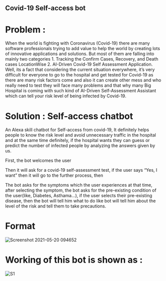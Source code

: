 ## Covid-19 Self-access bot

# Problem :

When the world is fighting with Coronavirus (Covid-19) there are many software professionals trying to add value to help the world by creating lots of innovative applications and solutions. But most of them are falling into mainly two categories 1. Tracking the Confirm Cases, Recovery, and Death cases LocationWise 2. AI-Driven Covid-19 Self Assessment Application. Well, its a fact that considering the current situation everywhere, it’s very difficult for everyone to go to the hospital and get tested for Covid-19 as there are many risk factors come and also it can create other mess and who really need to test they will face many problems and that why many Big Hospital is coming with such kind of AI-Driven Self-Assessment Assistant which can tell your risk level of being infected by Covid-19.

# Solution : Self-access chatbot

An Alexa skill chatbot for Self-access from covid-19, It definitely helps people to know the risk level and avoid unnecessary traffic in the hospital and at the same time definitely, if the hospital wants they can guess or predict the number of infected people by analyzing the answers given by us.

First, the bot welcomes the user

Then it will ask for a covid-19 self-assessment test, if the user says “Yes, I want” then it will go to the further process, then

The bot asks for the symptoms which the user experiences at that time, after selecting the symptom, the bot asks for the pre-existing condition of the user(like, Diabetes, Asthama…), if the user selects their pre-existing disease, then the bot will tell him what to do like bot will tell him about the level of the risk and tell them to take precautions.

# Format

![Screenshot 2021-05-20 094652](https://user-images.githubusercontent.com/73324896/118918523-75cfb180-b950-11eb-8347-742494c1ebfa.png)

# Working of this bot is shown as :

![S1](https://user-images.githubusercontent.com/73324896/118918916-2938a600-b951-11eb-96b3-87b30cde0edd.png)


